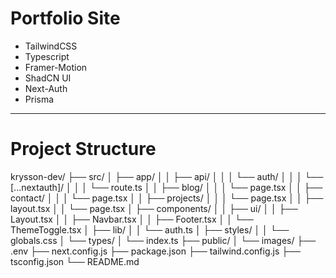 # Portfolio Site

- TailwindCSS
- Typescript
- Framer-Motion
- ShadCN UI
- Next-Auth
- Prisma

---

# Project Structure

krysson-dev/
├── src/
│ ├── app/
│ │ ├── api/
│ │ │ └── auth/
│ │ │ └── [...nextauth]/
│ │ │ └── route.ts
│ │ ├── blog/
│ │ │ └── page.tsx
│ │ ├── contact/
│ │ │ └── page.tsx
│ │ ├── projects/
│ │ │ └── page.tsx
│ │ ├── layout.tsx
│ │ └── page.tsx
│ ├── components/
│ │ ├── ui/
│ │ ├── Layout.tsx
│ │ ├── Navbar.tsx
│ │ ├── Footer.tsx
│ │ └── ThemeToggle.tsx
│ ├── lib/
│ │ └── auth.ts
│ ├── styles/
│ │ └── globals.css
│ └── types/
│ └── index.ts
├── public/
│ └── images/
├── .env
├── next.config.js
├── package.json
├── tailwind.config.js
├── tsconfig.json
└── README.md
